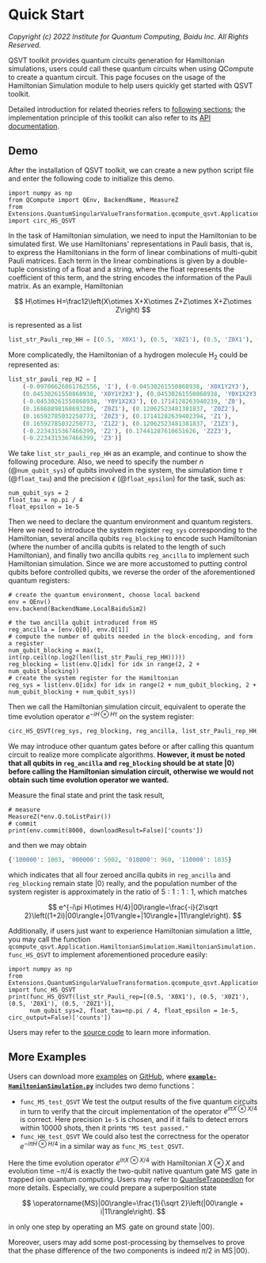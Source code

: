 # Quick Start

*Copyright (c) 2022 Institute for Quantum Computing, Baidu Inc. All Rights Reserved.*

QSVT toolkit provides quantum circuits generation for Hamiltonian simulations, users could call these quantum circuits when using QCompute to create a quantum circuit. This page focuses on the usage of the Hamiltonian Simulation module to help users quickly get started with QSVT toolkit.

Detailed introduction for related theories refers to [following sections](https://quantum-hub.baidu.com/qsvt/tutorial-introduction); the implementation principle of this toolkit can also refer to its [API documentation](https://quantum-hub.baidu.com/docs/qsvt/).

## Demo

After the installation of QSVT toolkit, we can create a new python script file and enter the following code to initialize this demo.

```python{.line-numbers}
import numpy as np
from QCompute import QEnv, BackendName, MeasureZ
from Extensions.QuantumSingularValueTransformation.qcompute_qsvt.Application.HamiltonianSimulation.HamiltonianSimulation import circ_HS_QSVT
```

In the task of Hamiltonian simulation, we need to input the Hamiltonian to be simulated first. We use Hamiltonians' representations in Pauli basis, that is, to express the Hamiltonians in the form of linear combinations of multi-qubit Pauli matrices. Each term in the linear combinations is given by a double-tuple consisting of a float and a string, where the float represents the coefficient of this term, and the string encodes the information of the Pauli matrix. As an example, Hamiltonian

$$
H\otimes H=\frac12\left(X\otimes X+X\otimes Z+Z\otimes X+Z\otimes Z\right)
$$ 

is represented as a list

```python
list_str_Pauli_rep_HH = [(0.5, 'X0X1'), (0.5, 'X0Z1'), (0.5, 'Z0X1'), (0.5, 'Z0Z1')]
```

More complicatedly, the Hamiltonian of a hydrogen molecule $\operatorname{H_2}$ could be represented as:

```python
list_str_pauli_rep_H2 = [
    (-0.09706626861762556, 'I'), (-0.04530261550868938, 'X0X1Y2Y3'),
    (0.04530261550868938, 'X0Y1Y2X3'), (0.04530261550868938, 'Y0X1X2Y3'),
    (-0.04530261550868938, 'Y0Y1X2X3'), (0.1714128263940239, 'Z0'),
    (0.16868898168693286, 'Z0Z1'), (0.12062523481381837, 'Z0Z2'),
    (0.16592785032250773, 'Z0Z3'), (0.17141282639402394, 'Z1'),
    (0.16592785032250773, 'Z1Z2'), (0.12062523481381837, 'Z1Z3'),
    (-0.2234315367466399, 'Z2'), (0.17441287610651626, 'Z2Z3'),
    (-0.2234315367466399, 'Z3')]
```

We take `list_str_pauli_rep_HH` as an example, and  continue to show the following procedure. Also, we need to specify the number $n$ (@`num_qubit_sys`) of qubits involved in the system, the simulation time $\tau$ (@`float_tau`) and the precision $\epsilon$ (@`float_epsilon`) for the task, such as:

```python{.line-numbers}
num_qubit_sys = 2
float_tau = np.pi / 4
float_epsilon = 1e-5
```

Then we need to declare the quantum environment and quantum registers. Here we need to introduce the system register `reg_sys` corresponding to the Hamiltonian, several ancilla qubits `reg_blocking` to encode such Hamiltonian (where the number of ancilla qubits is related to the length of such Hamiltonian), and finally two ancilla qubits `reg_ancilla` to implement such Hamiltonian simulation. Since we are more accustomed to putting control qubits before controlled qubits, we reverse the order of the aforementioned quantum registers:

```python{.line-numbers}
# create the quantum environment, choose local backend
env = QEnv()
env.backend(BackendName.LocalBaiduSim2)

# the two ancilla qubit introduced from HS
reg_ancilla = [env.Q[0], env.Q[1]]
# compute the number of qubits needed in the block-encoding, and form a register
num_qubit_blocking = max(1, int(np.ceil(np.log2(len(list_str_Pauli_rep_HH)))))
reg_blocking = list(env.Q[idx] for idx in range(2, 2 + num_qubit_blocking))
# create the system register for the Hamiltonian
reg_sys = list(env.Q[idx] for idx in range(2 + num_qubit_blocking, 2 + num_qubit_blocking + num_qubit_sys))
```

Then we call the Hamiltonian simulation circuit, equivalent to operate the time evolution operator $e^{-iH\otimes H\tau}$ on the system register:

```python
circ_HS_QSVT(reg_sys, reg_blocking, reg_ancilla, list_str_Pauli_rep_HH, float_tau, float_epsilon)
```

We may introduce other quantum gates before or after calling this quantum circuit to realize more complicate algorithms. **However, it must be noted that all qubits in `reg_ancilla` and `reg_blocking` should be at state $|0\rangle$ before calling the Hamiltonian simulation circuit, otherwise we would not obtain such time evolution operator we wanted.**

Measure the final state and print the task result,

```python{.line-numbers}
# measure
MeasureZ(*env.Q.toListPair())
# commit
print(env.commit(8000, downloadResult=False)['counts'])
```

and then we may obtain

```python
{'100000': 1003, '000000': 5002, '010000': 960, '110000': 1035}
```

which indicates that all four zeroed ancilla qubits in `reg_ancilla` and `reg_blocking` remain state $|0\rangle$ really, and the population number of the system register is approximately in the ratio of $5:1:1:1$, which matches

$$
e^{-i\pi H\otimes H/4}|00\rangle=\frac{-i}{2\sqrt 2}\left((1+2i)|00\rangle+|01\rangle+|10\rangle+|11\rangle\right).
$$

Additionally, if users just want to experience Hamiltonian simulation a little, you may call the function `qcompute_qsvt.Application.HamiltonianSimulation.HamiltonianSimulation.func_HS_QSVT` to implement aforementioned procedure easily:

```python{.line-numbers}
import numpy as np
from Extensions.QuantumSingularValueTransformation.qcompute_qsvt.Application.HamiltonianSimulation.HamiltonianSimulation import func_HS_QSVT
print(func_HS_QSVT(list_str_Pauli_rep=[(0.5, 'X0X1'), (0.5, 'X0Z1'), (0.5, 'Z0X1'), (0.5, 'Z0Z1')], 
      num_qubit_sys=2, float_tau=np.pi / 4, float_epsilon = 1e-5, circ_output=False)['counts'])
```

Users may refer to the [source code](https://github.com/baidu/QCompute/tree/master/Extensions/QuantumSingularValueTransformation/qcompute_qsvt/Applications/HamiltonianSimulation/HamiltonianSimulation.py) to learn more information.

## More Examples

Users can download more [examples](https://github.com/baidu/QCompute/tree/master/Extensions/QuantumSingularValueTransformation/examples/) on [GitHub](https://github.com/baidu/QCompute/tree/master/Extensions/QuantumSingularValueTransformation/), where [**`example-HamiltonianSimulation.py`**](https://github.com/baidu/QCompute/tree/master/Extensions/QuantumSingularValueTransformation/examples/example-HamiltonianSimulation.py) includes two demo functions：

- `func_MS_test_QSVT` We test the output results of the five quantum circuits in turn to verify that the circuit implementation of the operator $e^{i\pi X\otimes X/4}$ is correct. Here precision `1e-5` is chosen, and if it fails to detect errors within $10000$ shots, then it prints `"MS test passed."`
- `func_HH_test_QSVT` We could also test the correctness for the operator $e^{-i\pi H\otimes H/4}$ in a similar way as `func_MS_test_QSVT`.

Here the time evolution operator $e^{i\pi X\otimes X/4}$ with Hamiltonian $X\otimes X$ and evolution time $-\pi/4$ is exactly the two-qubit native quantum gate $\operatorname{MS}$ gate in trapped ion quantum computing. Users may refer to [QuanlseTrappedIon](https://quanlse.baidu.com/#/doc/tutorial-general-MS-gate) for more details. Especially, we could prepare a superposition state

$$
\operatorname{MS}|00\rangle=\frac{1}{\sqrt 2}\left(|00\rangle + i|11\rangle\right).
$$

in only one step by operating an $\operatorname{MS}$ gate on ground state $|00\rangle$.

Moreover, users may add some post-processing by themselves to prove that the phase difference of the two components is indeed $\pi/2$ in $\operatorname{MS}|00\rangle$.
